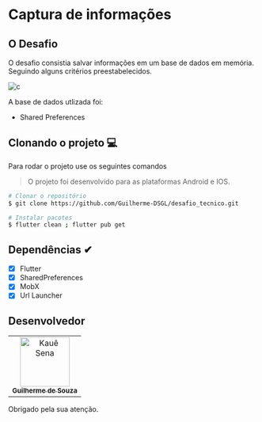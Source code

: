 # Captura de informações


## O Desafio

O desafio consistia salvar informações em um base de dados em memória. Seguindo alguns critérios preestabelecidos.

![c](https://github.com/Guilherme-DSGL/desafio_tecnico/assets/72310683/ea3e794e-4120-4c7b-8551-63e8ffe5e179)


A base de dados utlizada foi:

- Shared Preferences

## Clonando o projeto 💻

Para rodar o projeto use os seguintes comandos
> O projeto foi desenvolvido para as plataformas Android e IOS.

```bash
# Clonar o repositório
$ git clone https://github.com/Guilherme-DSGL/desafio_tecnico.git

# Instalar pacotes
$ flutter clean ; flutter pub get
```
## Dependências ✔

* [x] Flutter
* [x] SharedPreferences
* [x] MobX
* [x] Url Launcher

## Desenvolvedor

<table>
  <tr>
    <td align="center">
      <a href="https://github.com/Guilherme-DSGL">
        <img src="https://avatars.githubusercontent.com/u/72310683?s=400&u=9f0ec757e6df46288a0bff579b2648b151319db7&v=4" width="100px;" alt="Kauê Sena"/><br>
        <sub>
          <b>Guilherme de Souza</b>
        </sub>
      </a>
    </td>
  </tr>
</table>

Obrigado pela sua atenção.
